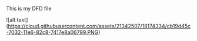 This is my DFD file

![alt text] (https://cloud.githubusercontent.com/assets/21342507/18174334/cb19d45c-7032-11e6-82c8-7417e8a06799.PNG)
